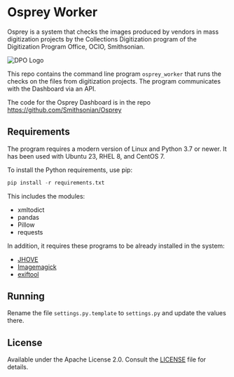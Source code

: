# Osprey Worker

Osprey is a system that checks the images produced by vendors in mass
digitization projects by the Collections Digitization program of the
Digitization Program Office, OCIO, Smithsonian.

![DPO Logo](https://github.com/Smithsonian/Osprey_Worker/assets/2302171/c45ba5d7-450f-4a06-84fd-6c2551dd21b8)

This repo contains the command line program `osprey_worker` that runs the checks on
the files from digitization projects. The program communicates with 
the Dashboard via an API.

The code for the Osprey Dashboard is in the repo
https://github.com/Smithsonian/Osprey

## Requirements

The program requires a modern version of Linux and Python 3.7 or newer. It has been used with Ubuntu 23,
RHEL 8, and CentOS 7.

To install the Python requirements, use pip:

```python
pip install -r requirements.txt
```

This includes the modules:

 * xmltodict
 * pandas
 * Pillow
 * requests

In addition, it requires these programs to be already installed in the system:

 * [JHOVE](https://jhove.openpreservation.org/)
 * [Imagemagick](https://imagemagick.org/)
 * [exiftool](https://exiftool.org/)

## Running

Rename the file `settings.py.template` to `settings.py` and update the values there. 

## License

Available under the Apache License 2.0. Consult the [LICENSE](LICENSE) file for details.
